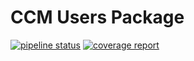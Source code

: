 # CCM Users Package
[![pipeline status](http://gitlab.leads.local/ccm/ccm-tasks-package/badges/main/pipeline.svg)](http://gitlab.leads.local/ccm/ccm-tasks-package/-/commits/main)
[![coverage report](http://gitlab.leads.local/ccm/ccm-tasks-package/badges/main/coverage.svg)](http://gitlab.leads.local/ccm/ccm-tasks-package/-/commits/main)
